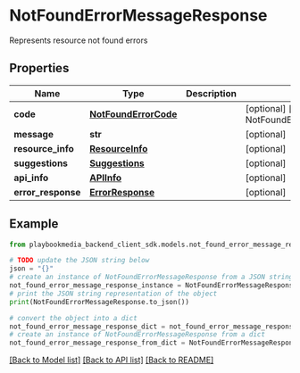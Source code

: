 # NotFoundErrorMessageResponse

Represents resource not found errors

## Properties

Name | Type | Description | Notes
------------ | ------------- | ------------- | -------------
**code** | [**NotFoundErrorCode**](NotFoundErrorCode.md) |  | [optional] [default to NotFoundErrorCode.NO_NOT_FOUND_ERROR]
**message** | **str** |  | [optional] 
**resource_info** | [**ResourceInfo**](ResourceInfo.md) |  | [optional] 
**suggestions** | [**Suggestions**](Suggestions.md) |  | [optional] 
**api_info** | [**APIInfo**](APIInfo.md) |  | [optional] 
**error_response** | [**ErrorResponse**](ErrorResponse.md) |  | [optional] 

## Example

```python
from playbookmedia_backend_client_sdk.models.not_found_error_message_response import NotFoundErrorMessageResponse

# TODO update the JSON string below
json = "{}"
# create an instance of NotFoundErrorMessageResponse from a JSON string
not_found_error_message_response_instance = NotFoundErrorMessageResponse.from_json(json)
# print the JSON string representation of the object
print(NotFoundErrorMessageResponse.to_json())

# convert the object into a dict
not_found_error_message_response_dict = not_found_error_message_response_instance.to_dict()
# create an instance of NotFoundErrorMessageResponse from a dict
not_found_error_message_response_from_dict = NotFoundErrorMessageResponse.from_dict(not_found_error_message_response_dict)
```
[[Back to Model list]](../README.md#documentation-for-models) [[Back to API list]](../README.md#documentation-for-api-endpoints) [[Back to README]](../README.md)


